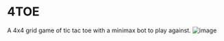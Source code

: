 # 4TOE
A 4x4 grid game of tic tac toe with a minimax bot to play against.
![image](https://user-images.githubusercontent.com/90492963/212528813-a1c98dff-688f-49a8-9f6a-6de117532509.png)

